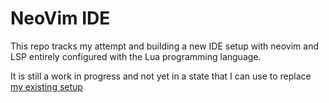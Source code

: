 # NeoVim IDE

This repo tracks my attempt and building a new IDE setup with neovim and LSP entirely configured
with the Lua programming language.

It is still a work in progress and not yet in a state that I can use to replace [my existing
setup](https://github.com/ferrao/laptop-dot-files/tree/master/e14/config/nvim)
